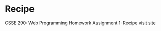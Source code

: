 # Recipe
CSSE 290: Web Programming Homework Assignment 1: Recipe
[visit site](https://genuine-peony-54ce8e.netlify.app/)
